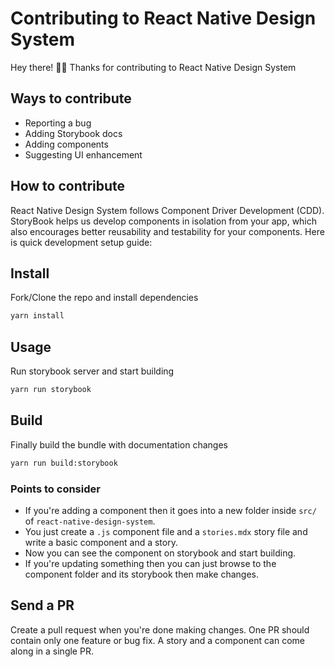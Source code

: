 # Contributing to React Native Design System
Hey there! 🙋‍♂️ Thanks for contributing to React Native Design System

## Ways to contribute
* Reporting a bug
* Adding Storybook docs
* Adding components
* Suggesting UI enhancement

## How to contribute
React Native Design System follows Component Driver Development (CDD). StoryBook helps us develop components in isolation from your app, which also encourages better reusability and testability for your components. Here is quick development setup guide:

## Install
Fork/Clone the repo and install dependencies
```sh
yarn install
```

## Usage
Run storybook server and start building
```sh
yarn run storybook
```

## Build
Finally build the bundle with documentation changes
```sh
yarn run build:storybook
```

### Points to consider
* If you're adding a component then it goes into a new folder inside `src/` of `react-native-design-system`.  
* You just create a `.js` component file and a `stories.mdx` story file and write a basic component and a story.
* Now you can see the component on storybook and start building.
* If you're updating something then you can just browse to the component folder and its storybook then make changes.

## Send a PR
Create a pull request when you're done making changes. One PR should contain only one feature or bug fix. A story and a component can come along in a single PR.
